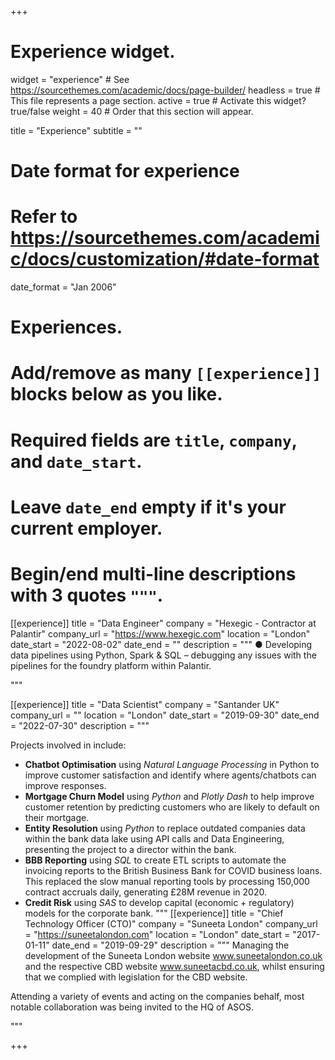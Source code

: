 +++
# Experience widget.
widget = "experience"  # See https://sourcethemes.com/academic/docs/page-builder/
headless = true  # This file represents a page section.
active = true  # Activate this widget? true/false
weight = 40  # Order that this section will appear.

title = "Experience"
subtitle = ""

# Date format for experience
#   Refer to https://sourcethemes.com/academic/docs/customization/#date-format
date_format = "Jan 2006"

# Experiences.
#   Add/remove as many `[[experience]]` blocks below as you like.
#   Required fields are `title`, `company`, and `date_start`.
#   Leave `date_end` empty if it's your current employer.
#   Begin/end multi-line descriptions with 3 quotes `"""`.

[[experience]]
    title = "Data Engineer"
  company = "Hexegic - Contractor at Palantir"
  company_url = "https://www.hexegic.com"
  location = "London"
  date_start = "2022-08-02"
  date_end = ""
  description = """ 
●	Developing data pipelines using Python, Spark & SQL – debugging any issues with the pipelines for the foundry platform within Palantir.


  """


[[experience]]
  title = "Data Scientist"
  company = "Santander UK"
  company_url = ""
  location = "London"
  date_start = "2019-09-30"
  date_end = "2022-07-30"
  description = """
  
Projects involved in include:
* **Chatbot Optimisation** using *Natural Language Processing* in Python to improve customer satisfaction and identify where agents/chatbots can improve responses.
* **Mortgage Churn Model** using *Python* and *Plotly Dash* to help improve customer retention by predicting customers who are likely to default on their mortgage.
* **Entity Resolution** using *Python* to replace outdated companies data within the bank data lake using API calls and Data Engineering, presenting the project to a director within the bank.
* **BBB Reporting** using *SQL* to create ETL scripts to automate the invoicing reports to the British Business Bank for COVID business loans. This replaced the slow manual reporting tools by processing 150,000 contract accruals daily, generating £28M revenue in 2020.
* **Credit Risk** using *SAS* to develop capital (economic + regulatory) models for the corporate bank.
"""
[[experience]]
    title = "Chief Technology Officer (CTO)"
  company = "Suneeta London"
  company_url = "https://suneetalondon.com"
  location = "London"
  date_start = "2017-01-11"
  date_end = "2019-09-29"
  description = """ 
Managing the development of the Suneeta London website www.suneetalondon.co.uk and the respective CBD website www.suneetacbd.co.uk, whilst ensuring that we complied with legislation for the CBD website.


Attending a variety of events and acting on the companies behalf, most notable collaboration was being invited to the HQ of ASOS.


  """


+++
